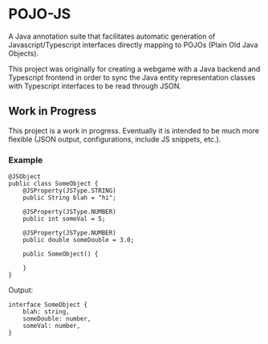 # POJO-JS
A Java annotation suite that facilitates automatic generation of Javascript/Typescript interfaces directly mapping to POJOs (Plain Old Java Objects).

This project was originally for creating a webgame with a Java backend and Typescript frontend in order to sync the Java entity representation classes with Typescript interfaces to be read through JSON.

## Work in Progress

This project is a work in progress. Eventually it is intended to be much more flexible (JSON output, configurations, include JS snippets, etc.).

### Example

    @JSObject
    public class SomeObject {
        @JSProperty(JSType.STRING)
        public String blah = "hi";

        @JSProperty(JSType.NUMBER)
        public int someVal = 5;

        @JSProperty(JSType.NUMBER)
        public double someDouble = 3.0;

        public SomeObject() {

        }
    }
    
Output:

    interface SomeObject {
        blah: string,
        someDouble: number,
        someVal: number,
    }
